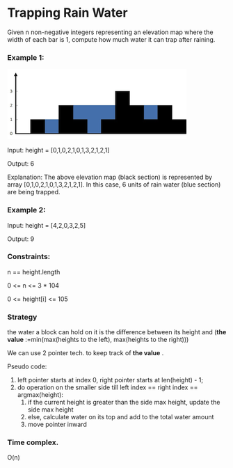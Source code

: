 # Trapping Rain Water

Given n non-negative integers representing an elevation map where the width of each bar is 1, compute how much water it can trap after raining.

 

### Example 1:

![image](./images/rainwatertrap.png)

Input: height = [0,1,0,2,1,0,1,3,2,1,2,1]

Output: 6

Explanation: The above elevation map (black section) is represented by array [0,1,0,2,1,0,1,3,2,1,2,1]. In this case, 6 units of rain water (blue section) are being trapped.

### Example 2:

Input: height = [4,2,0,3,2,5]

Output: 9
 

### Constraints:

n == height.length

0 <= n <= 3 * 104

0 <= height[i] <= 105

### Strategy
the water a block can hold on it is the difference between its height and (**the value** :=min(max(heights to the left), max(heights to the right)))

We can use 2 pointer tech. to keep track of **the value** .

Pseudo code:
1. left pointer starts at index 0, right pointer starts at len(height) - 1;
2. do operation on the smaller side till left index == right index == argmax(height):
    1. if the current height is greater than the side max height, update the side max height
    2. else, calculate water on its top and add to the total water amount
    3. move pointer inward

### Time complex.
O(n)
